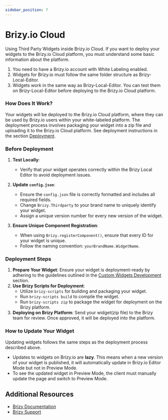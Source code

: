 ```yaml
---
sidebar_position: 7
---
```


# Brizy.io Cloud

Using Third Party Widgets inside Brizy.io Cloud.
If you want to deploy your widgets to the Brizy.io Cloud platform, you must understand some basic information about the platform.

1. You need to have a Brizy.io account with White Labeling enabled.
2. Widgets for Brizy.io must follow the same folder structure as Brizy-Local-Editor.
3. Widgets work in the same way as Brizy-Local-Editor. You can test them on Brizy-Local-Editor before deploying to the Brizy.io Cloud platform.

### How Does It Work?
Your widgets will be deployed to the Brizy.io Cloud platform, where they can be used by Brizy.io users within your white-labeled platform.
The deployment process involves packaging your widget into a zip file and uploading it to the Brizy.io Cloud platform.
See deployment instructions in the section [Deployment](#deployment-steps).

### Before Deployment

1. **Test Locally**:
   - Verify that your widget operates correctly within the Brizy Local Editor to avoid deployment issues.

2. **Update `config.json`**:
   - Ensure the `config.json` file is correctly formatted and includes all required fields.
   - Change `Brizy.Thirdparty` to your brand name to uniquely identify your widget.
   - Assign a unique version number for every new version of the widget.

3. **Ensure Unique Component Registration**:
   - When using `Brizy.registerComponent()`, ensure that every ID for your widget is unique.
   - Follow the naming convention: `yourBrandName.WidgetName`.

### Deployment Steps

1. **Prepare Your Widget**: Ensure your widget is deployment-ready by adhering to the guidelines outlined in the [Custom Widgets Development](/building-widgets/creating-your-first-widget) section.
2. **Use Brizy Scripts for Deployment**:
   - Utilize `brizy-scripts` for building and packaging your widget.
   - Run `brizy-scripts build` to compile the widget.
   - Run `brizy-scripts zip` to package the widget for deployment on the Brizy platform.
3. **Deploying on Brizy Platform**: Send your widget(zip file) to the Brizy team for review. Once approved, it will be deployed into the platform.

### How to Update Your Widget
Updating widgets follows the same steps as the deployment process described above.

- Updates to widgets on Brizy.io are **lazy**. This means when a new version of your widget is published, it will automatically update in Brizy.io Editor Mode but not in Preview Mode.
- To see the updated widget in Preview Mode, the client must manually update the page and switch to Preview Mode.

## Additional Resources

- [Brizy Documentation](https://builder-docs.brizy.io/docs/getting-started/what-is-brizy/)
- [Brizy Support](https://support.brizy.io)
